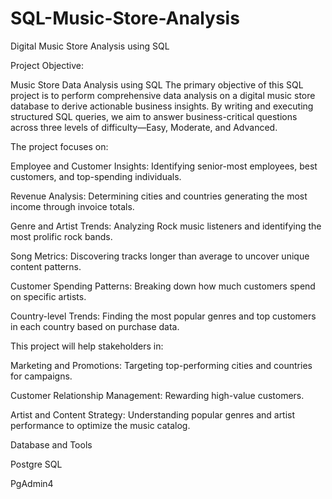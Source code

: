 # SQL-Music-Store-Analysis
Digital Music Store Analysis using SQL



Project Objective:

Music Store Data Analysis using SQL
The primary objective of this SQL project is to perform comprehensive data analysis on a digital music store database to derive actionable business insights. By writing and executing structured SQL queries, we aim to answer business-critical questions across three levels of difficulty—Easy, Moderate, and Advanced.

The project focuses on:

Employee and Customer Insights: Identifying senior-most employees, best customers, and top-spending individuals.

Revenue Analysis: Determining cities and countries generating the most income through invoice totals.

Genre and Artist Trends: Analyzing Rock music listeners and identifying the most prolific rock bands.

Song Metrics: Discovering tracks longer than average to uncover unique content patterns.

Customer Spending Patterns: Breaking down how much customers spend on specific artists.

Country-level Trends: Finding the most popular genres and top customers in each country based on purchase data.



This project will help stakeholders in:



Marketing and Promotions: Targeting top-performing cities and countries for campaigns.

Customer Relationship Management: Rewarding high-value customers.

Artist and Content Strategy: Understanding popular genres and artist performance to optimize the music catalog.



Database and Tools


Postgre SQL

PgAdmin4

